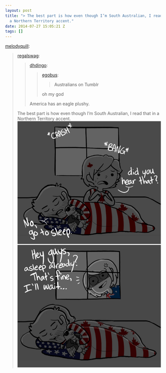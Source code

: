 ```yaml
---
layout: post
title: "> The best part is how even though I’m South Australian, I read that in
  a Northern Territory accent."
date: 2014-07-27 15:05:21 Z
tags: []
---
```

[melodyquill](http://melodyquill.tumblr.com/post/92075312508/regalswag-dhdingo-egobus-australians-on):

> [regalswag](http://regalswag.tumblr.com/post/91068471386/dhdingo-egobus-australians-on-tumblr-oh):
> 
> > [dhdingo](http://dhdingo.tumblr.com/post/91055746730):
> > 
> > > [egobus](http://egobus.tumblr.com/post/58778924224):
> > > 
> > > > Australians on Tumblr 
> > > 
> > > oh my god
> > 
> > America has an eagle plushy.
> 
> The best part is how even though I’m South Australian, I read that in a Northern Territory accent.
![](/media/2014/07/93015789684_0.jpg)
![](/media/2014/07/93015789684_1.jpg)

